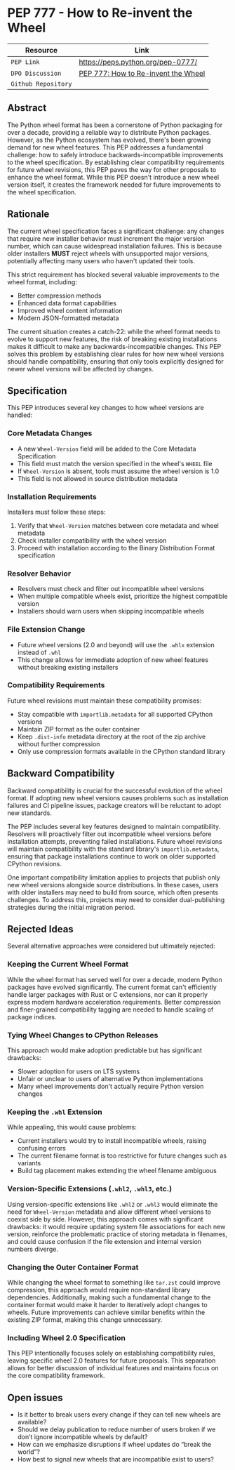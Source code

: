 # PEP 777 - How to Re-invent the Wheel

| Resource            | Link                                                                    |
| ------------------- | ----------------------------------------------------------------------- |
| `PEP Link`          | <https://peps.python.org/pep-0777/>                                     |
| `DPO Discussion`    | [PEP 777: How to Re-invent the Wheel](https://discuss.python.org/t/pep-777-how-to-re-invent-the-wheel/67484) |
| `Github Repository` |                                                                         |

## Abstract

The Python wheel format has been a cornerstone of Python packaging for over a decade, providing a
reliable way to distribute Python packages. However, as the Python ecosystem has evolved, there's
been growing demand for new wheel features. This PEP addresses a fundamental challenge: how to safely
introduce backwards-incompatible improvements to the wheel specification. By establishing clear
compatibility requirements for future wheel revisions, this PEP paves the way for other proposals
to enhance the wheel format. While this PEP doesn't introduce a new wheel version itself, it creates
the framework needed for future improvements to the wheel specification.

## Rationale

The current wheel specification faces a significant challenge: any changes that require new installer
behavior must increment the major version number, which can cause widespread installation failures. This
is because older installers **MUST** reject wheels with unsupported major versions, potentially affecting
many users who haven't updated their tools.

This strict requirement has blocked several valuable improvements to the wheel format, including:
- Better compression methods
- Enhanced data format capabilities
- Improved wheel content information
- Modern JSON-formatted metadata

The current situation creates a catch-22: while the wheel format needs to evolve to support new features,
the risk of breaking existing installations makes it difficult to make any backwards-incompatible changes.
This PEP solves this problem by establishing clear rules for how new wheel versions should handle
compatibility, ensuring that only tools explicitly designed for newer wheel versions will be affected by
changes.

## Specification

This PEP introduces several key changes to how wheel versions are handled:

### Core Metadata Changes
- A new `Wheel-Version` field will be added to the Core Metadata Specification
- This field must match the version specified in the wheel's `WHEEL` file
- If `Wheel-Version` is absent, tools must assume the wheel version is 1.0
- This field is not allowed in source distribution metadata

### Installation Requirements
Installers must follow these steps:
1. Verify that `Wheel-Version` matches between core metadata and wheel metadata
2. Check installer compatibility with the wheel version
3. Proceed with installation according to the Binary Distribution Format specification

### Resolver Behavior
- Resolvers must check and filter out incompatible wheel versions
- When multiple compatible wheels exist, prioritize the highest compatible version
- Installers should warn users when skipping incompatible wheels

### File Extension Change
- Future wheel versions (2.0 and beyond) will use the `.whlx` extension instead of `.whl`
- This change allows for immediate adoption of new wheel features without breaking existing installers

### Compatibility Requirements
Future wheel revisions must maintain these compatibility promises:
- Stay compatible with `importlib.metadata` for all supported CPython versions
- Maintain ZIP format as the outer container
- Keep `.dist-info` metadata directory at the root of the zip archive without further compression
- Only use compression formats available in the CPython standard library

## Backward Compatibility

Backward compatibility is crucial for the successful evolution of the wheel format. If adopting new
wheel versions causes problems such as installation failures and CI pipeline issues, package creators
will be reluctant to adopt new standards.

The PEP includes several key features designed to maintain compatibility. Resolvers will proactively
filter out incompatible wheel versions before installation attempts, preventing failed installations.
Future wheel revisions will maintain compatibility with the standard library's `importlib.metadata`,
ensuring that package installations continue to work on older supported CPython revisions.

One important compatibility limitation applies to projects that publish only new wheel versions alongside
source distributions. In these cases, users with older installers may need to build from source, which often
presents challenges. To address this, projects may need to consider dual-publishing strategies during the initial
migration period.

## Rejected Ideas

Several alternative approaches were considered but ultimately rejected:

### Keeping the Current Wheel Format
While the wheel format has served well for over a decade, modern Python packages have evolved
significantly. The current format can't efficiently handle larger packages with Rust or C extensions,
nor can it properly express modern hardware acceleration requirements. Better compression and finer-grained
compatibility tagging are needed to handle scaling of package indices.

### Tying Wheel Changes to CPython Releases
This approach would make adoption predictable but has significant drawbacks:
- Slower adoption for users on LTS systems
- Unfair or unclear to users of alternative Python implementations
- Many wheel improvements don't actually require Python version changes

### Keeping the `.whl` Extension
While appealing, this would cause problems:
- Current installers would try to install incompatible wheels, raising confusing errors
- The current filename format is too restrictive for future changes such as variants
- Build tag placement makes extending the wheel filename ambiguous

### Version-Specific Extensions (`.whl2`, `.whl3`, etc.)
Using version-specific extensions like `.whl2` or `.whl3` would eliminate the need for `Wheel-Version`
metadata and allow different wheel versions to coexist side by side. However, this approach comes with
significant drawbacks: it would require updating system file associations for each new version, reinforce
the problematic practice of storing metadata in filenames, and could cause confusion if the file extension
and internal version numbers diverge.

### Changing the Outer Container Format
While changing the wheel format to something like `tar.zst` could improve compression, this approach
would require non-standard library dependencies. Additionally, making such a fundamental change to the
container format would make it harder to iteratively adopt changes to wheels. Future improvements can
achieve similar benefits within the existing ZIP format, making this change unnecessary.

### Including Wheel 2.0 Specification
This PEP intentionally focuses solely on establishing compatibility rules, leaving specific
wheel 2.0 features for future proposals. This separation allows for better discussion of
individual features and maintains focus on the core compatibility framework.

## Open issues

- Is it better to break users every change if they can tell new wheels are available?
- Should we delay publication to reduce number of users broken if we don’t ignore incompatible wheels by default?
- How can we emphasize disruptions if wheel updates do “break the world”?
- How best to signal new wheels that are incompatible exist to users?
